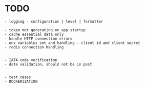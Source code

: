 



# TODO


    - logging - configuration | level | formatter

    - token not generating on app startup
    - cache essential data only
    - handle HTTP connection errors
    - env variables set and handling - client id and client secret
    - redis connection handling
    

    - IATA code verification
    - date validation, should not be in past

    
    - test cases
    - DOCKERIZATION